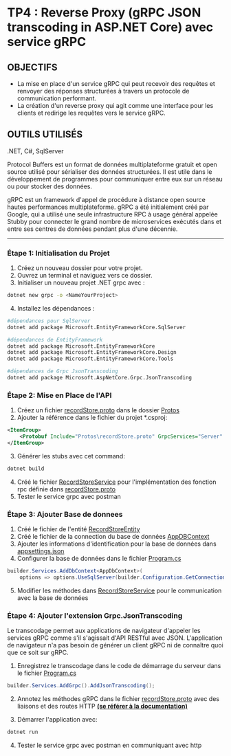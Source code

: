 # TP4 : Reverse Proxy (gRPC JSON transcoding in ASP.NET Core) avec service gRPC

## OBJECTIFS

* La mise en place d'un service gRPC qui peut recevoir des requêtes et renvoyer des réponses structurées à travers un protocole de communication performant.
* La création d'un reverse proxy qui agit comme une interface pour les clients et redirige les requêtes vers le service gRPC.

## OUTILS UTILISÉS

.NET, C#, SqlServer

Protocol Buffers est un format de données multiplateforme gratuit et open
source utilisé pour sérialiser des données structurées. Il est utile dans le
développement de programmes pour communiquer entre eux sur un réseau
ou pour stocker des données.

gRPC est un framework d'appel de procédure à distance open source
hautes performances multiplateforme. gRPC a été initialement créé par
Google, qui a utilisé une seule infrastructure RPC à usage général
appelée Stubby pour connecter le grand nombre de microservices
exécutés dans et entre ses centres de données pendant plus d'une
décennie.

---

### Étape 1: Initialisation du Projet

1. Créez un nouveau dossier pour votre projet.
2. Ouvrez un terminal et naviguez vers ce dossier.
3. Initialiser un nouveau projet .NET grpc avec :

```sh
dotnet new grpc -o <NameYourProject>
```

4. Installez les dépendances :

```sh
#dépendances pour SqlServer
dotnet add package Microsoft.EntityFrameworkCore.SqlServer

#dépendances de EntityFramework
dotnet add package Microsoft.EntityFrameworkCore
dotnet add package Microsoft.EntityFrameworkCore.Design
dotnet add package Microsoft.EntityFrameworkCore.Tools

#dépendances de Grpc JsonTranscoding
dotnet add package Microsoft.AspNetCore.Grpc.JsonTranscoding
```

### Étape 2: Mise en Place de l'API

1. Créez un fichier [recordStore.proto](RecordStore/Protos/recordStore.proto) dans le dossier [Protos](RecordStore/Protos/)
2. Ajouter la référence dans le fichier du projet   *.csproj:

```xml
<ItemGroup>
    <Protobuf Include="Protos\recordStore.proto" GrpcServices="Server" />
</ItemGroup>
```

3. Générer les stubs avec cet command:

```sh
dotnet build
```

4. Créé le fichier [RecordStoreService](RecordStore/Services/RecordStoreService.cs) pour l'implémentation des fonction rpc définie dans [recordStore.proto](RecordStore/Protos/recordStore.proto)
5. Tester le service grpc avec postman

### Étape 3: Ajouter Base de donnees

1. Créé le fichier de l'entité [RecordStoreEntity](RecordStore/data/RecordStoreEntity.cs)
2. Créé le fichier de la connection du base de données  [AppDBContext](RecordStore/data/AppDBContext.cs)
3. Ajouter les informations d'identification pour la base de données dans [appsettings.json](RecordStore/appsettings.json)
4. Configurer la base de données dans le fichier [Program.cs](RecordStore/Program.cs)

```c#
builder.Services.AddDbContext<AppDbContext>(
    options => options.UseSqlServer(builder.Configuration.GetConnectionString("RecordDB")));
```

5. Modifier les méthodes dans [RecordStoreService](RecordStore/Services/RecordStoreService.cs) pour le communication avec la base de données

### Étape 4: Ajouter l'extension Grpc.JsonTranscoding

Le transcodage permet aux applications de navigateur d'appeler les services gRPC comme s'il s'agissait d'API RESTful avec JSON. L'application de navigateur n'a pas besoin de générer un client gRPC ni de connaître quoi que ce soit sur gRPC.

1. Enregistrez le transcodage dans le code de démarrage du serveur dans le fichier [Program.cs](RecordStore/Program.cs)

```c#
builder.Services.AddGrpc().AddJsonTranscoding();
```

2. Annotez les méthodes gRPC dans le fichier [recordStore.proto](RecordStore/Protos/recordStore.proto) avec des liaisons et des routes HTTP  [**(se référer à la documentation)**](https://learn.microsoft.com/en-us/aspnet/core/grpc/json-transcoding-binding?view=aspnetcore-8.0)

3. Démarrer l'application avec:

```sh
dotnet run
```
4. Tester le service grpc avec postman en communiquant avec http